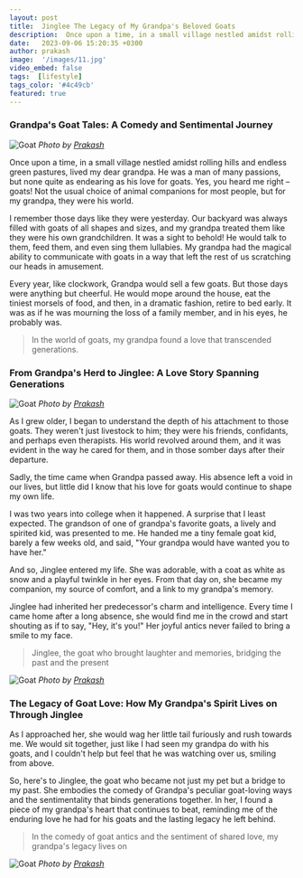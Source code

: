 ```yaml
---
layout: post
title:  Jinglee The Legacy of My Grandpa's Beloved Goats
description:  Once upon a time, in a small village nestled amidst rolling hills and endless green pastures, lived my dear grandpa to maintain life.
date:   2023-09-06 15:20:35 +0300
author: prakash
image:  '/images/11.jpg'
video_embed: false
tags:  [lifestyle]
tags_color: '#4c49cb'
featured: true
---
```


### Grandpa's Goat Tales: A Comedy and Sentimental Journey

![Goat]({{site.baseurl}}/images/01.jpg)
*Photo by [Prakash](https://prakashravichandran.com/)*

Once upon a time, in a small village nestled amidst rolling hills and endless green pastures, lived my dear grandpa. He was a man of many passions, but none quite as endearing as his love for goats. Yes, you heard me right – goats! Not the usual choice of animal companions for most people, but for my grandpa, they were his world.

I remember those days like they were yesterday. Our backyard was always filled with goats of all shapes and sizes, and my grandpa treated them like they were his own grandchildren. It was a sight to behold! He would talk to them, feed them, and even sing them lullabies. My grandpa had the magical ability to communicate with goats in a way that left the rest of us scratching our heads in amusement.

Every year, like clockwork, Grandpa would sell a few goats. But those days were anything but cheerful. He would mope around the house, eat the tiniest morsels of food, and then, in a dramatic fashion, retire to bed early. It was as if he was mourning the loss of a family member, and in his eyes, he probably was.

> In the world of goats, my grandpa found a love that transcended generations.

### From Grandpa's Herd to Jinglee: A Love Story Spanning Generations

![Goat]({{site.baseurl}}/images/02.jpg)
*Photo by [Prakash](https://prakashravichandran.com/)*

As I grew older, I began to understand the depth of his attachment to those goats. They weren't just livestock to him; they were his friends, confidants, and perhaps even therapists. His world revolved around them, and it was evident in the way he cared for them, and in those somber days after their departure.

Sadly, the time came when Grandpa passed away. His absence left a void in our lives, but little did I know that his love for goats would continue to shape my own life.

I was two years into college when it happened. A surprise that I least expected. The grandson of one of grandpa's favorite goats, a lively and spirited kid, was presented to me. He handed me a tiny female goat kid, barely a few weeks old, and said, "Your grandpa would have wanted you to have her."

And so, Jinglee entered my life. She was adorable, with a coat as white as snow and a playful twinkle in her eyes. From that day on, she became my companion, my source of comfort, and a link to my grandpa's memory.

Jinglee had inherited her predecessor's charm and intelligence. Every time I came home after a long absence, she would find me in the crowd and start shouting as if to say, "Hey, it's you!" Her joyful antics never failed to bring a smile to my face.

> Jinglee, the goat who brought laughter and memories, bridging the past and the present

![Goat]({{site.baseurl}}/images/03.jpg)
*Photo by [Prakash](https://prakashravichandran.com/)*

### The Legacy of Goat Love: How My Grandpa's Spirit Lives on Through Jinglee
As I approached her, she would wag her little tail furiously and rush towards me. We would sit together, just like I had seen my grandpa do with his goats, and I couldn't help but feel that he was watching over us, smiling from above.

So, here's to Jinglee, the goat who became not just my pet but a bridge to my past. She embodies the comedy of Grandpa's peculiar goat-loving ways and the sentimentality that binds generations together. In her, I found a piece of my grandpa's heart that continues to beat, reminding me of the enduring love he had for his goats and the lasting legacy he left behind.

> In the comedy of goat antics and the sentiment of shared love, my grandpa's legacy lives on

![Goat]({{site.baseurl}}/images/11.jpg)
*Photo by [Prakash](https://prakashravichandran.com/)*
